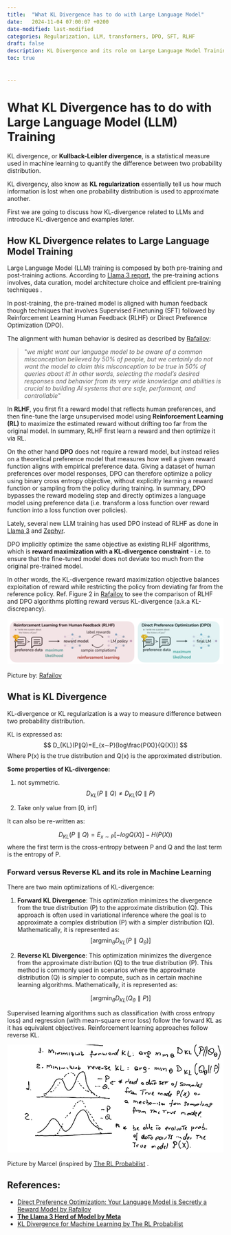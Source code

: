 ```yaml
---
title:  "What KL Divergence has to do with Large Language Model"
date:   2024-11-04 07:00:07 +0200
date-modified: last-modified
categories: Regularization, LLM, transformers, DPO, SFT, RLHF
draft: false
description: KL Divergence and its role on Large Language Model Training.
toc: true


---
```




# What KL Divergence has to do with Large Language Model (LLM) Training



KL divergence, or **Kullback-Leibler divergence**, is a statistical measure used in machine learning to quantify the difference between two probability distribution. 

KL divergency, also know as **KL regularization** essentially tell us how much information is lost when one probability distribution is used to approximate another.

First we are going to discuss how KL-divergence related to LLMs and introduce KL-divergence and examples later.



## How KL Divergence relates to Large Language Model Training 

Large Language Model (LLM) training is composed by both pre-training and post-training actions.  According to [Llama 3 report](https://arxiv.org/abs/2407.21783), the pre-training actions involves, data curation, model architecture choice and efficient pre-training techniques . 

In post-training, the pre-trained model is aligned with human feedback though techniques that involves Supervised Finetuning (SFT) followed by  Reinforcement Learning Human Feedback (RLHF) or Direct Preference Optimization (DPO). 

The alignment with human behavior is desired as described by [Rafailov](https://arxiv.org/pdf/2305.18290): 

> "*we might want our language model to be aware of a common misconception believed by 50% of people, but we certainly do not want the model to claim this misconception to be true in 50% of queries about it! In other words, selecting the model’s desired responses and behavior from its very wide knowledge and abilities is crucial to building AI systems that are safe, performant, and controllable*"



In **RLHF**, you first fit a reward model that reflects human preferences, and then fine-tune the large unsupervised model using **Reinforcement Learning (RL)** to maximize the estimated reward without drifting too far from the original model. In summary, RLHF first learn a reward and then optimize it via RL.

On the other hand **DPO** does not require a reward model, but instead relies on a theoretical preference model that measures how well a given reward function aligns with empirical preference data. Giving a dataset of human preferences over model responses, DPO can therefore optimize a policy using binary cross entropy objective, without explicitly learning a reward function or sampling from the policy during training.  In summary, DPO bypasses the reward modeling step and directly optimizes a language model using preference data (i.e. transform a loss function over reward function into a loss function over policies).

Lately, several new LLM training has used DPO instead of RLHF as done in [Llama 3](https://arxiv.org/abs/2407.21783) and [Zephyr](https://arxiv.org/pdf/2310.16944).

DPO implicitly optimize the same objective as existing RLHF algorithms, which is **reward maximization with a KL-divergence constraint** - i.e. to ensure that  the fine-tuned model does not deviate too much from the original pre-trained model. 

In other words, the KL-divergence reward maximization objective balances exploitation of reward while restricting the policy from deviating far from the reference policy. Ref. Figure 2 in  [Rafailov](https://arxiv.org/pdf/2305.18290) to see the comparison of RLHF and DPO algorithms plotting reward versus KL-divergence (a.k.a KL-discrepancy).

![DPO versus RLHF](./assets/image-20241104094535137.png)

Picture by: [Rafailov](https://arxiv.org/pdf/2305.18290) 



## What is KL Divergence

KL-divergence or KL regularization is a way to measure difference between two probability distribution. 

KL is expressed as:
$$
D_{KL}(P∥Q)=E_{x∼P}[log\frac{P(X)}{Q(X)}]
$$
Where P(x) is the true distribution and Q(x) is the approximated distribution.

**Some properties of KL-divergence:**

1) not symmetric. 
   $$
   D_{KL}(P∥Q) \neq D_{KL}(Q∥P)
   $$

2) Take only value from [0, inf]



It can also be re-written as:


$$
D_{KL}(P∥Q)=E_{x∼P}[-logQ(X)] - H(P(X))
$$
where the first term is the cross-entropy between P and Q and the last term is the entropy of P.



### Forward versus Reverse KL and its role in Machine Learning

There are two main optimizations of KL-divergence:

1. **Forward KL Divergence**: This optimization minimizes the divergence from the true distribution (P) to the approximate distribution (Q). This approach is often used in variational inference where the goal is to approximate a complex distribution (P) with a simpler distribution (Q). Mathematically, it is represented as: 
   $$
   [ \text{argmin}_\theta D_{KL}(P \parallel Q_\theta) ]
   $$
   

2. **Reverse KL Divergence**: This optimization minimizes the divergence from the approximate distribution (Q) to the true distribution (P). This method is commonly used in scenarios where the approximate distribution (Q) is simpler to compute, such as in certain machine learning algorithms. Mathematically, it is represented as: 

   
   $$
   [ \text{argmin}_\theta D_{KL}(Q_\theta \parallel P) ]
   $$

Supervised learning algorithms such as classification (with cross entropy loss) and regression (with mean-square error loss) follow the forward KL as it has equivalent objectives. Reinforcement learning approaches follow reverse KL.

![image-20241104105322399](./assets/image-20241104105322399.png)

Picture by Marcel (inspired by [The RL Probabilist](https://dibyaghosh.com/blog/probability/kldivergence.html) .



## References:

- [Direct Preference Optimization: Your Language Model is Secretly a Reward Model by Rafailov](https://arxiv.org/abs/2305.18290)
- [**The Llama 3 Herd of Model by Meta**](https://arxiv.org/abs/2407.21783)
- [KL Divergence for Machine Learning by The RL Probabilist](https://dibyaghosh.com/blog/probability/kldivergence.html) 

